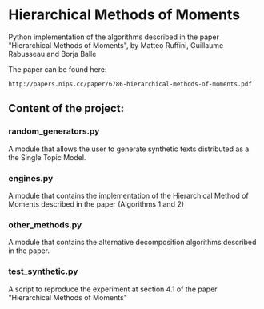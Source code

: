 # Hierarchical Methods of Moments

Python implementation of the algorithms described in the paper "Hierarchical Methods of Moments", 
by Matteo Ruffini, Guillaume Rabusseau and Borja Balle

The paper can be found here:

    http://papers.nips.cc/paper/6786-hierarchical-methods-of-moments.pdf

## Content of the project:

### random_generators.py

A module that allows the user to generate synthetic texts distributed as a the Single Topic Model.

### engines.py

A module that contains the implementation of the 
Hierarchical Method of Moments described in the paper 
(Algorithms 1 and 2)


### other_methods.py

A module that contains the alternative decomposition algorithms described in the paper.


### test_synthetic.py

A script to reproduce the experiment at section 4.1 of the paper "Hierarchical Methods of Moments"

